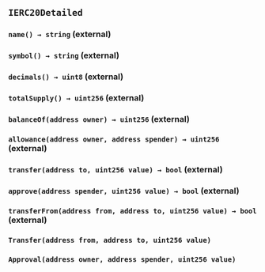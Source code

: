 ## `IERC20Detailed`

### `name() → string` (external)

### `symbol() → string` (external)

### `decimals() → uint8` (external)

### `totalSupply() → uint256` (external)

### `balanceOf(address owner) → uint256` (external)

### `allowance(address owner, address spender) → uint256` (external)

### `transfer(address to, uint256 value) → bool` (external)

### `approve(address spender, uint256 value) → bool` (external)

### `transferFrom(address from, address to, uint256 value) → bool` (external)

### `Transfer(address from, address to, uint256 value)`

### `Approval(address owner, address spender, uint256 value)`
